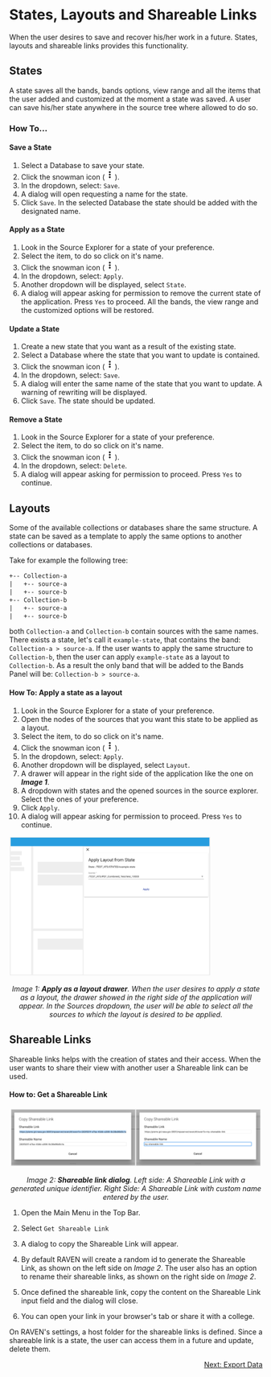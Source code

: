 # States, Layouts and Shareable Links

When the user desires to save and recover his/her work in a future. States, layouts and shareable links provides this functionality.

## States

A state saves all the bands, bands options, view range and all the items that the user added and customized at the moment a state was saved. A user can save his/her state anywhere in the source tree where allowed to do so.

### How To...

#### Save a State

1. Select a Database to save your state.
2. Click the snowman icon (<img src="./images/baseline-more_vert-24px.svg" width="20" />).
3. In the dropdown, select: `Save`.
4. A dialog will open requesting a name for the state.
5. Click `Save`. In the selected Database the state should be added with the designated name.



#### Apply as a State

1. Look in the Source Explorer for a state of your preference.
2. Select the item, to do so click on it's name.
3. Click the snowman icon (<img src="./images/baseline-more_vert-24px.svg" width="20" />).
4. In the dropdown, select: `Apply`.
5. Another dropdown will be displayed, select `State`.
6. A dialog will appear asking for permission to remove the current state of the application. Press `Yes` to proceed. All the bands, the view range and the customized options will be restored.



#### Update a State

1. Create a new state that you want as a result of the existing state.
2. Select a Database where the state that you want to update is contained.
3. Click the snowman icon (<img src="./images/baseline-more_vert-24px.svg" width="20" />).
4. In the dropdown, select: `Save`.
5. A dialog will enter the same name of the state that you want to update. A warning of rewriting will be displayed.
6. Click `Save`. The state should be updated.



#### Remove a State

1. Look in the Source Explorer for a state of your preference.
2. Select the item, to do so click on it's name.
3. Click the snowman icon (<img src="./images/baseline-more_vert-24px.svg" width="20" />).
4. In the dropdown, select: `Delete`.
5. A dialog will appear asking for permission to proceed. Press `Yes` to continue.



## Layouts

Some of the available collections or databases share the same structure. A state can be saved as a template to apply the same options to another collections or databases.

Take for example the following tree:

```
+-- Collection-a
|	+-- source-a
|  	+-- source-b
+-- Collection-b
|	+-- source-a
|  	+-- source-b
```

both `Collection-a` and `Collection-b` contain sources with the same names. There exists a state, let's call it `example-state`, that contains the band:  `Collection-a > source-a`. If the user wants to apply the same structure to `Collection-b`, then the user can apply `example-state` as a layout to `Collection-b`. As a result the only band that will be added to the Bands Panel will be: `Collection-b > source-a`.

#### How To: Apply a state as a layout

1. Look in the Source Explorer for a state of your preference.
2. Open the nodes of the sources that you want this state to be applied as a layout.
3. Select the item, to do so click on it's name.
4. Click the snowman icon (<img src="./images/baseline-more_vert-24px.svg" width="20" />).
5. In the dropdown, select: `Apply`.
6. Another dropdown will be displayed, select `Layout`.
7. A drawer will appear in the right side of the application like the one on ***Image 1***.
8. A dropdown with states and the opened sources in the source explorer. Select the ones of your preference.
9. Click `Apply`.
10. A dialog will appear asking for permission to proceed. Press `Yes` to continue.

<img src="./images/layout_drawer.png" width="400" />

*<p align="center">Image 1: **Apply as a layout drawer**. When the user desires to apply a state as a layout, the drawer showed in the right side of the application will appear. In the Sources dropdown, the user will be able to select all the sources to which the layout is desired to be applied. </p>*



## Shareable Links

Shareable links helps with the creation of states and their access. When the user wants to share their view with another user a Shareable link can be used. 

#### How to: Get a Shareable Link

<p align="center"><img src="./images/shareable_link_dialog.png" width="500" /></p>

*<p align="center">Image 2: **Shareable link dialog**. Left side: A Shareable Link with a generated unique identifier. Right Side: A Shareable Link with custom name entered by the user.</p>*

1. Open the Main Menu in the Top Bar.
2. Select `Get Shareable Link`
3. A dialog to copy the Shareable Link will appear. 
4. By default RAVEN will create a random id to generate the Shareable Link, as shown on the left side on *Image 2*. The user also has an option to rename their shareable links, as shown on the right side on *Image 2*.

5. Once defined the shareable link, copy the content on the Shareable Link input field and the dialog will close.
6. You can open your link in your browser's tab or share it with a college.

On RAVEN's settings, a host folder for the shareable links is defined. Since a shareable link is a state, the user can access them in a future and update, delete them.

<p align="right"><a href="./Raven_101_6_export_data.md">Next: Export Data</a></p>
